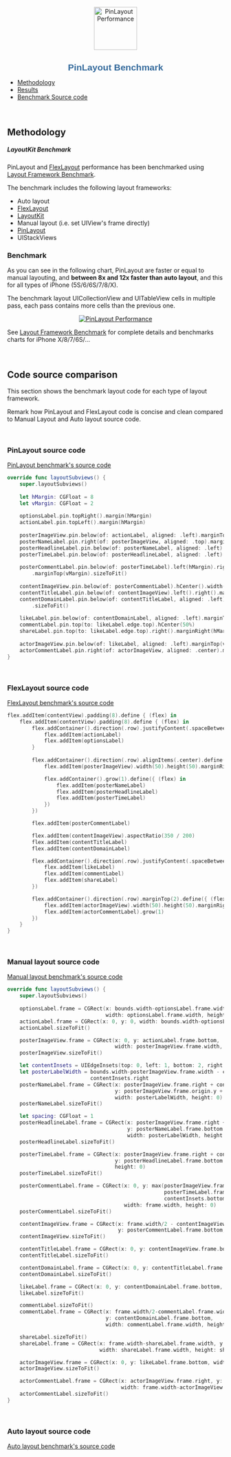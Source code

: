 <p align="center">
	<img src="pinlayout-logo-small.png" alt="PinLayout Performance" width=100/>
</p>

<h1 align="center" style="color: #376C9D; font-family: Arial Black, Gadget, sans-serif; font-size: 1.5em">PinLayout Benchmark</h1>

* [Methodology](#methodology)
* [Results](#results)
* [Benchmark Source code](#source_code_compare)

<br>

## Methodology  <a name="methodology"></a>

##### LayoutKit Benchmark
PinLayout and [FlexLayout](https://github.com/layoutBox/FlexLayout) performance has been benchmarked using [Layout Framework Benchmark](https://github.com/layoutBox/LayoutFrameworkBenchmark). 

The benchmark includes the following layout frameworks:

* Auto layout
* [FlexLayout](https://github.com/layoutBox/FlexLayout)
* [LayoutKit](https://github.com/linkedin/LayoutKit)
* Manual layout (i.e. set UIView's frame directly)
* [PinLayout](https://github.com/mirego/PinLayout)
* UIStackViews


### Benchmark 

As you can see in the following chart, PinLayout are faster or equal to manual layouting, and **between 8x and 12x faster than auto layout**, and this for all types of iPhone (5S/6/6S/7/8/X). 

The benchmark layout UICollectionView and UITableView cells in multiple pass, each pass contains more cells than the previous one. 

<p align="center">
  <a href=""><img src="Benchmark/benchmark_comparison_all.png" alt="PinLayout Performance"/></a>

See [Layout Framework Benchmark](https://github.com/layoutBox/LayoutFrameworkBenchmark) for complete details and benchmarks charts for iPhone X/8/7/6S/...


<br>

## Code source comparison <a name="code_source_comparison"></a>
This section shows the benchmark layout code for each type of layout framework.

Remark how PinLayout and FlexLayout code is concise and clean compared to Manual Layout and Auto layout source code.

<br>

### PinLayout source code

[PinLayout benchmark's source code](https://github.com/layoutBox/LayoutFrameworkBenchmark/blob/master/LayoutFrameworkBenchmark/Benchmarks/PinLayout/FeedItemPinLayoutView.swift)

```swift
override func layoutSubviews() {
    super.layoutSubviews()
    
    let hMargin: CGFloat = 8
    let vMargin: CGFloat = 2
    
    optionsLabel.pin.topRight().margin(hMargin)
    actionLabel.pin.topLeft().margin(hMargin)
    
    posterImageView.pin.below(of: actionLabel, aligned: .left).marginTop(10)
    posterNameLabel.pin.right(of: posterImageView, aligned: .top).margin(-6, 6).right(hMargin).sizeToFit()
    posterHeadlineLabel.pin.below(of: posterNameLabel, aligned: .left).right(hMargin).marginTop(1).sizeToFit()
    posterTimeLabel.pin.below(of: posterHeadlineLabel, aligned: .left).right(hMargin).marginTop(1).sizeToFit()
    
    posterCommentLabel.pin.below(of: posterTimeLabel).left(hMargin).right().right(hMargin)
        .marginTop(vMargin).sizeToFit()
    
    contentImageView.pin.below(of: posterCommentLabel).hCenter().width(100%).sizeToFit()
    contentTitleLabel.pin.below(of: contentImageView).left().right().marginHorizontal(hMargin).sizeToFit()
    contentDomainLabel.pin.below(of: contentTitleLabel, aligned: .left).right().marginRight(hMargin)
        .sizeToFit()
    
    likeLabel.pin.below(of: contentDomainLabel, aligned: .left).marginTop(vMargin)
    commentLabel.pin.top(to: likeLabel.edge.top).hCenter(50%)
    shareLabel.pin.top(to: likeLabel.edge.top).right().marginRight(hMargin)
    
    actorImageView.pin.below(of: likeLabel, aligned: .left).marginTop(vMargin)
    actorCommentLabel.pin.right(of: actorImageView, aligned: .center).marginLeft(4)
}
```

<br>

### FlexLayout source code

[FlexLayout benchmark's source code](https://github.com/layoutBox/LayoutFrameworkBenchmark/blob/master/LayoutFrameworkBenchmark/Benchmarks/FlexLayout/FeedItemFlexLayoutView.swift)

```swift
flex.addItem(contentView).padding(8).define { (flex) in
    flex.addItem(contentView).padding(8).define { (flex) in
        flex.addContainer().direction(.row).justifyContent(.spaceBetween).define { (flex) in
            flex.addItem(actionLabel)
            flex.addItem(optionsLabel)
        }
        
        flex.addContainer().direction(.row).alignItems(.center).define({ (flex) in
            flex.addItem(posterImageView).width(50).height(50).marginRight(8)

            flex.addContainer().grow(1).define({ (flex) in
                flex.addItem(posterNameLabel)
                flex.addItem(posterHeadlineLabel)
                flex.addItem(posterTimeLabel)
            })
        })

        flex.addItem(posterCommentLabel)

        flex.addItem(contentImageView).aspectRatio(350 / 200)
        flex.addItem(contentTitleLabel)
        flex.addItem(contentDomainLabel)

        flex.addContainer().direction(.row).justifyContent(.spaceBetween).marginTop(4).define({ (flex) in
            flex.addItem(likeLabel)
            flex.addItem(commentLabel)
            flex.addItem(shareLabel)
        })

        flex.addContainer().direction(.row).marginTop(2).define({ (flex) in
            flex.addItem(actorImageView).width(50).height(50).marginRight(8)
            flex.addItem(actorCommentLabel).grow(1)
        })
    }
}
```

<br>

### Manual layout source code

[Manual layout benchmark's source code](https://github.com/layoutBox/LayoutFrameworkBenchmark/blob/master/LayoutFrameworkBenchmark/Benchmarks/ManualLayout/FeedItemManualView.swift)

```swift 
override func layoutSubviews() {
    super.layoutSubviews()
    
    optionsLabel.frame = CGRect(x: bounds.width-optionsLabel.frame.width, y: 0, 
                                width: optionsLabel.frame.width, height: optionsLabel.frame.height)
    actionLabel.frame = CGRect(x: 0, y: 0, width: bounds.width-optionsLabel.frame.width, height: 0)
    actionLabel.sizeToFit()

    posterImageView.frame = CGRect(x: 0, y: actionLabel.frame.bottom, 
                                   width: posterImageView.frame.width, height: 0)
    posterImageView.sizeToFit()

    let contentInsets = UIEdgeInsets(top: 0, left: 1, bottom: 2, right: 3)
    let posterLabelWidth = bounds.width-posterImageView.frame.width - contentInsets.left - 
                           contentInsets.right
    posterNameLabel.frame = CGRect(x: posterImageView.frame.right + contentInsets.left, 
                                   y: posterImageView.frame.origin.y + contentInsets.top, 
                                   width: posterLabelWidth, height: 0)
    posterNameLabel.sizeToFit()

    let spacing: CGFloat = 1
    posterHeadlineLabel.frame = CGRect(x: posterImageView.frame.right + contentInsets.left, 
                                       y: posterNameLabel.frame.bottom + spacing, 
                                       width: posterLabelWidth, height: 0)
    posterHeadlineLabel.sizeToFit()

    posterTimeLabel.frame = CGRect(x: posterImageView.frame.right + contentInsets.left, 
                                   y: posterHeadlineLabel.frame.bottom + spacing, width: posterLabelWidth, 
                                   height: 0)
    posterTimeLabel.sizeToFit()

    posterCommentLabel.frame = CGRect(x: 0, y: max(posterImageView.frame.bottom, 
                                                   posterTimeLabel.frame.bottom + 
                                                   contentInsets.bottom), 
                                      width: frame.width, height: 0)
    posterCommentLabel.sizeToFit()

    contentImageView.frame = CGRect(x: frame.width/2 - contentImageView.frame.width/2, 
                                    y: posterCommentLabel.frame.bottom, width: frame.width, height: 0)
    contentImageView.sizeToFit()

    contentTitleLabel.frame = CGRect(x: 0, y: contentImageView.frame.bottom, width: frame.width, height: 0)
    contentTitleLabel.sizeToFit()

    contentDomainLabel.frame = CGRect(x: 0, y: contentTitleLabel.frame.bottom, width: frame.width, height: 0)
    contentDomainLabel.sizeToFit()

    likeLabel.frame = CGRect(x: 0, y: contentDomainLabel.frame.bottom, width: 0, height: 0)
    likeLabel.sizeToFit()

    commentLabel.sizeToFit()
    commentLabel.frame = CGRect(x: frame.width/2-commentLabel.frame.width/2, 
                                y: contentDomainLabel.frame.bottom, 
                                width: commentLabel.frame.width, height: commentLabel.frame.height)

    shareLabel.sizeToFit()
    shareLabel.frame = CGRect(x: frame.width-shareLabel.frame.width, y: contentDomainLabel.frame.bottom, 
                              width: shareLabel.frame.width, height: shareLabel.frame.height)

    actorImageView.frame = CGRect(x: 0, y: likeLabel.frame.bottom, width: 0, height: 0)
    actorImageView.sizeToFit()

    actorCommentLabel.frame = CGRect(x: actorImageView.frame.right, y: likeLabel.frame.bottom, 
                                     width: frame.width-actorImageView.frame.width, height: 0)
    actorCommentLabel.sizeToFit()
}
```

<br>

### Auto layout source code

[Auto layout benchmark's source code](https://github.com/layoutBox/LayoutFrameworkBenchmark/blob/master/LayoutFrameworkBenchmark/Benchmarks/AutoLayout/FeedItemAutoLayoutView.swift)

<br>
